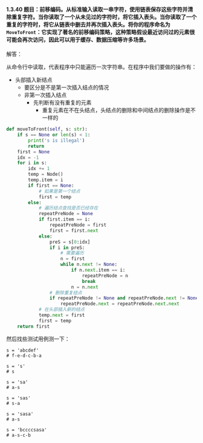 #### 1.3.40 题目：前移编码。从标准输入读取一串字符，使用链表保存这些字符并清除重复字符。当你读取了一个从未见过的字符时，将它插入表头。当你读取了一个重复的字符时，将它从链表中删去并再次插入表头。将你的程序命名为 `MoveToFront`：它实现了著名的前移编码策略，这种策略假设最近访问过的元素很可能会再次访问，因此可以用于缓存、数据压缩等许多场景。

解答：

从命令行中读取，代表程序中只能遍历一次字符串。在程序中我们要做的操作有：

* 头部插入新结点
	* 要区分是不是第一次插入结点的情况
	* 非第一次插入结点
		* 先判断有没有重复的元素
			* 重复元素在不在头结点，头结点的删除和中间结点的删除操作是不一样的

``` python
def moveToFront(self, s: str):
    if s == None or len(s) < 1:
        print('s is illegal')
        return
    first = None
    idx = -1
    for i in s:
        idx += 1
        temp = Node()
        temp.item = i
        if first == None:
            # 如果是第一个结点
            first = temp
        else:
            # 遍历结点查找是否已经存在
            repeatPreNode = None
            if first.item == i:
                repeatPreNode = first
                first = first.next
            else:
                preS = s[0:idx]
                if i in preS:
                    # 需要遍历
                    n = first
                    while n.next != None:
                        if n.next.item == i:
                            repeatPreNode = n
                            break
                        n = n.next
                # 删除重复结点
                if repeatPreNode != None and repeatPreNode.next != None:
                    repeatPreNode.next = repeatPreNode.next.next
            # 在头部插入新的结点
            temp.next = first
            first = temp
    return first
```

然后找些测试用例测一下：

```
s = 'abcdef' 
# f-e-d-c-b-a

s = 's'
# s

s = 'sa'
# a-s

s = 'sas'
# s-a

s = 'sasa'
# a-s

s = 'bccccsasa'
# a-s-c-b
```